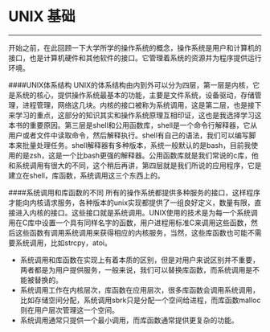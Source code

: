 # UNIX 基础
--- 
开始之前，在此回顾一下大学所学的操作系统的概念，操作系统是用户和计算机的接口，也是计算机硬件和其他软件的接口。它管理着系统的资源并为程序提供运行环境。

####UNIX体系结构
UNIX的体系结构由内到外可以分为四层，第一层是内核，它是系统的核心，提供操作系统最基本的功能，主要是文件系统，设备驱动，存储管理，进程管理，网络这几块。内核的接口被称为系统调用，这是第二层，也是接下来学习的重点，这部分的知识其实和操作系统原理互相印证，这也是我选择学习这本书的重要原因。第三层是shell和公用函数库，shell是一个命令行解释器，它从用户或者文件中读取命令，然后解释执行。shell有自己的语法，我们可以编写脚本来批量处理任务。shell解释器有多种版本，系统一般默认的是bash，目前我使用的是zsh，这是一个比bash更强的解释器。公用函数库就是我们常说的c库，他和系统调用有很大的不同，这个稍后再讲，第四层就是我们所说的应用程序，它是建立在shell，库函数，系统调用这三个东西上的。

####系统调用和库函数的不同
所有的操作系统都提供多种服务的接口，这样程序才能向内核请求服务，各种版本的unix实现都提供了一组良好定义，数量有限，直接进入内核的接口。这些接口就是系统调用。UNIX使用的技术是为每一个系统调用在C库中设置一个具有同样名字的函数，用户进程用标准C来调用这些函数，然后这些函数有调用系统调用来获得相应的内核服务，当然，这些库函数也可能不需要系统调用，比如strcpy，atoi。

- 系统调用和库函数在实现上有着本质的区别，但是对用户来说区别并不重要，两者都是为用户提供服务，一般来说，我们可以替换库函数，而系统调用是不能被替换的。  
- 系统调用工作在内核层次，库函数在应用层次，很多库函数会调用系统调用，比如存储空间分配，系统调用sbrk只是分配一个空间给进程，而库函数malloc则在用户层次管理这一个空间。
- 系统调用通常只提供一个最小调用，而库函数通常提供更复杂的功能。

